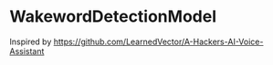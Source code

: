 # WakewordDetectionModel

Inspired by https://github.com/LearnedVector/A-Hackers-AI-Voice-Assistant
